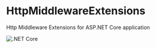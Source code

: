 # HttpMiddlewareExtensions
Http Middleware Extensions for ASP.NET Core application

![.NET Core](https://github.com/ankitvijay/HttpMiddlewareExtensions/workflows/.NET%20Core/badge.svg?branch=master)
